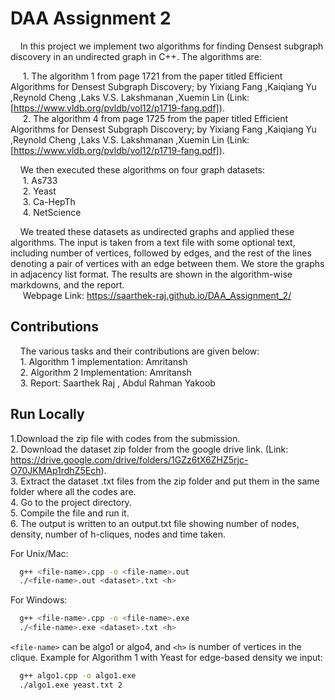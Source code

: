 
# DAA Assignment 2

&nbsp;&nbsp;&nbsp;&nbsp;In this project we implement two algorithms for finding Densest subgraph discovery in an undirected graph in C++. The algorithms are:

&nbsp;&nbsp;&nbsp;&nbsp;&nbsp;1. The algorithm 1 from page 1721 from the paper titled Efficient Algorithms for Densest Subgraph Discovery; by Yixiang Fang ,Kaiqiang Yu ,Reynold Cheng ,Laks V.S. Lakshmanan ,Xuemin Lin (Link: [https://www.vldb.org/pvldb/vol12/p1719-fang.pdf]).  
&nbsp;&nbsp;&nbsp;&nbsp;&nbsp;2. The algorithm 4 from page 1725 from the paper titled Efficient Algorithms for Densest Subgraph Discovery; by Yixiang Fang ,Kaiqiang Yu ,Reynold Cheng ,Laks V.S. Lakshmanan ,Xuemin Lin (Link: [https://www.vldb.org/pvldb/vol12/p1719-fang.pdf]).    

&nbsp;&nbsp;&nbsp;&nbsp;We then executed these algorithms on four graph datasets:  
&nbsp;&nbsp;&nbsp;&nbsp;&nbsp;1. As733  
&nbsp;&nbsp;&nbsp;&nbsp;&nbsp;2. Yeast  
&nbsp;&nbsp;&nbsp;&nbsp;&nbsp;3. Ca-HepTh  
&nbsp;&nbsp;&nbsp;&nbsp;&nbsp;4. NetScience  


&nbsp;&nbsp;&nbsp;&nbsp;We treated these datasets as undirected graphs and applied these algorithms. The input is taken from a text file with some optional text, including number of vertices, followed by edges, and the rest of the lines denoting a pair of vertices with an edge between them. We store the graphs in adjacency list format. The results are shown in the algorithm-wise markdowns, and the report.  
&nbsp;&nbsp;&nbsp;&nbsp; Webpage Link:  https://saarthek-raj.github.io/DAA_Assignment_2/
## Contributions

&nbsp;&nbsp;&nbsp;&nbsp;The various tasks and their contributions are given below:    
&nbsp;&nbsp;&nbsp;&nbsp;1. Algorithm 1 implementation: Amritansh   
&nbsp;&nbsp;&nbsp;&nbsp;2. Algorithm 2 Implementation: Amritansh  
&nbsp;&nbsp;&nbsp;&nbsp;3. Report: Saarthek Raj , Abdul Rahman Yakoob 


## Run Locally

1.Download the zip file with codes from the submission.  
2. Download the dataset zip folder from the google drive link. (Link: https://drive.google.com/drive/folders/1GZz6tX6ZHZ5rjc-O70JKMAp1rdhZ5Ech).  
3. Extract the dataset .txt files from the zip folder and put them in the same folder where all the codes are.  
4. Go to the project directory.  
5. Compile the file and run it.  
6. The output is written to an output.txt file showing number of nodes, density, number of h-cliques, nodes and time taken.  

For Unix/Mac:

```bash
  g++ <file-name>.cpp -o <file-name>.out 
  ./<file-name>.out <dataset>.txt <h>
```

For Windows:

```bash
  g++ <file-name>.cpp -o <file-name>.exe
  ./<file-name>.exe <dataset>.txt <h>
```
`<file-name>` can be algo1 or algo4, and `<h>` is number of vertices in the clique.
Example for Algorithm 1 with Yeast for edge-based density we input:  
```bash
  g++ algo1.cpp -o algo1.exe
  ./algo1.exe yeast.txt 2
```
